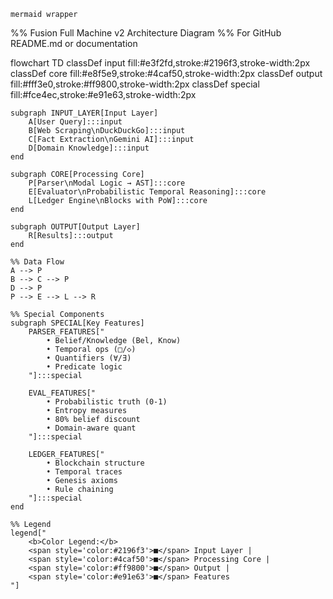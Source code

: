 `mermaid wrapper`

%% Fusion Full Machine v2 Architecture Diagram
%% For GitHub README.md or documentation

flowchart TD
    classDef input fill:#e3f2fd,stroke:#2196f3,stroke-width:2px
    classDef core fill:#e8f5e9,stroke:#4caf50,stroke-width:2px
    classDef output fill:#fff3e0,stroke:#ff9800,stroke-width:2px
    classDef special fill:#fce4ec,stroke:#e91e63,stroke-width:2px

    subgraph INPUT_LAYER[Input Layer]
        A[User Query]:::input
        B[Web Scraping\nDuckDuckGo]:::input
        C[Fact Extraction\nGemini AI]:::input
        D[Domain Knowledge]:::input
    end

    subgraph CORE[Processing Core]
        P[Parser\nModal Logic → AST]:::core
        E[Evaluator\nProbabilistic Temporal Reasoning]:::core
        L[Ledger Engine\nBlocks with PoW]:::core
    end

    subgraph OUTPUT[Output Layer]
        R[Results]:::output
    end

    %% Data Flow
    A --> P
    B --> C --> P
    D --> P
    P --> E --> L --> R

    %% Special Components
    subgraph SPECIAL[Key Features]
        PARSER_FEATURES["
            • Belief/Knowledge (Bel, Know)
            • Temporal ops (□/◇)
            • Quantifiers (∀/∃)
            • Predicate logic
        "]:::special

        EVAL_FEATURES["
            • Probabilistic truth (0-1)
            • Entropy measures
            • 80% belief discount
            • Domain-aware quant
        "]:::special

        LEDGER_FEATURES["
            • Blockchain structure
            • Temporal traces
            • Genesis axioms
            • Rule chaining
        "]:::special
    end

    %% Legend
    legend["
        <b>Color Legend:</b>
        <span style='color:#2196f3'>■</span> Input Layer | 
        <span style='color:#4caf50'>■</span> Processing Core | 
        <span style='color:#ff9800'>■</span> Output | 
        <span style='color:#e91e63'>■</span> Features
    "]